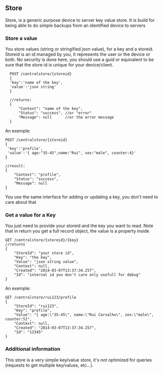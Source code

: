 ## Store

Store, is a generic purpose device to server key value store. 
It is build for being able to do simple backups from an identified device to servers

### Store a value

You store values (string or stringified json value), for a key and a storeid. 
Storeid is an id managed by you, it represents the user or the device or both. 
No security is done here, you should use a guid or equivalent to be sure that the store id is unique for your device/client.

      POST /centralstore/{storeid}
      {
      'key':'name of the key',
      'value':'json string'
      }
      
      //returns:
      {
          "Context": "name of the key",
          "Status": "success", //or "error"
          "Message": null      //or the error message    
      }

An exemple:

    POST /centralstore/{storeid}
    {
     'key':'profile',
     'value':'{ age:"35-45",name:"Rui", sex:"male", counter:4}'
    }
    
    //result:
    {
        "Context": "profile",
        "Status": "success",
        "Message": null         
    }

You use the same interface for adding or updating a key, you don't need to care about that

### Get a value for a Key

You just need to provide your storeid and the key you want to read. 
Note that in return you get a full record object, the value is a property inside

    GET /centralstore/{storeid}/{key}
    //returns
    {
        "StoreId": "your store id",
        "Key": "the key",
        "Value": "json string value",
        "Context": null,
        "Created": "2014-03-07T13:37:34.257",
        "Id": "internal id you don't care only usefull for debug"
    }

An exemple:

    GET /centralstore/rui123/profile
    {
        "StoreId": "rui123",
        "Key": "profile",
        "Value": "{ age:\"35-45\", name:\"Rui Carvalho\", sex:\"male\", counter:5}",
        "Context": null,
        "Created": "2014-03-07T13:37:34.257",
        "Id": "12345"
    }
    
    
### Additional information

This store is a very simple key/value store, it's not optimized for queries (requests to get multiple key/values, etc...).
